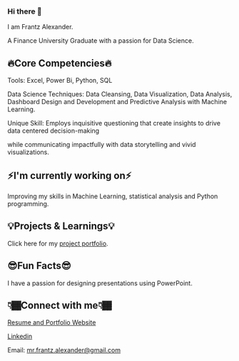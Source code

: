 ### Hi there 👋
I am Frantz Alexander.

A Finance University Graduate with a passion for Data Science.


## 🔥Core Competencies🔥

Tools: Excel, Power Bi, Python, SQL

Data Science Techniques: Data Cleansing, Data Visualization, Data Analysis, Dashboard Design and Development and Predictive Analysis with Machine Learning. 

Unique Skill: Employs inquisitive questioning that create insights to drive data centered decision-making 


while communicating impactfully with data storytelling and vivid visualizations.

## ⚡I'm currently working on⚡
Improving my skills in Machine Learning, statistical analysis and Python programming.

## 💡Projects & Learnings💡
Click here for my [project portfolio](https://github.com/frantzalexander/DataSciencePortfolio).

## 😎Fun Facts😎
I have a passion for designing presentations using PowerPoint.

## 👇🏾Connect with me👇🏾
[Resume and Portfolio Website](https://frantzalexander.notion.site/Resume-Portfolio-7e20cf1ea62a484c8b8da2b12832e1bf)


[Linkedin](https://www.linkedin.com/in/frantz-alexander)


Email: mr.frantz.alexander@gmail.com

<!--
**frantzalexander/frantzalexander** is a ✨ _special_ ✨ repository because its `README.md` (this file) appears on your GitHub profile.
Here are some ideas to get you started:

- 🔭 I’m currently working on ...
- 🌱 I’m currently learning ...
- 👯 I’m looking to collaborate on ...
- 🤔 I’m looking for help with ...
- 💬 Ask me about ...
- 📫 How to reach me: ...
- 😄 Pronouns: ...
- ⚡ Fun fact: ...
-->
